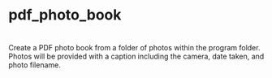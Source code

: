 #
# pdf_photo_book
#

Create a PDF photo book from a folder of photos within the program folder.  Photos will be provided with a caption including the camera, date taken, and photo filename.

